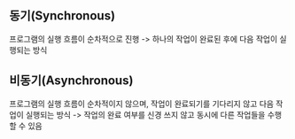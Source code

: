## 동기(Synchronous)

프로그램의 실행 흐름이 순차적으로 진행
-> 하나의 작업이 완료된 후에 다음 작업이 실행되는 방식

## 비동기(Asynchronous)
프로그램의 실행 흐름이 순차적이지 않으며, 작업이 완료되기를 기다리지 않고 다음 작업이 실행되는 방식
-> 작업의 완료 여부를 신경 쓰지 않고 동시에 다른 작업들을 수행할 수 있음